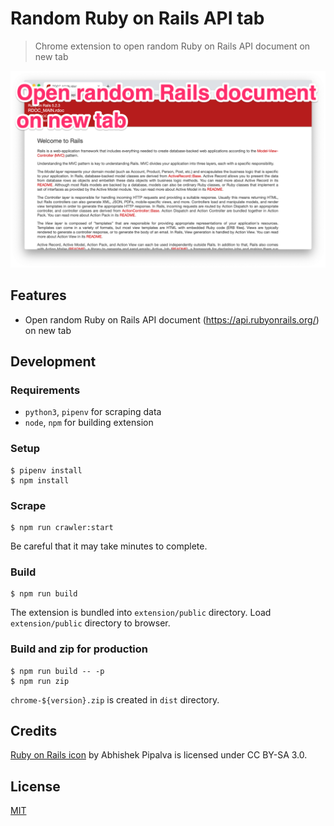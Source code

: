 # Random Ruby on Rails API tab

> Chrome extension to open random Ruby on Rails API document on new tab

![screenshot](./images/screenshot-caption.png)

## Features

- Open random Ruby on Rails API document (https://api.rubyonrails.org/) on new tab

## Development

### Requirements

- `python3`, `pipenv` for scraping data
- `node`, `npm` for building extension

### Setup

```
$ pipenv install
$ npm install
```

### Scrape

```
$ npm run crawler:start
```

Be careful that it may take minutes to complete.

### Build

```
$ npm run build
```

The extension is bundled into `extension/public` directory. Load `extension/public` directory to browser.

### Build and zip for production

```
$ npm run build -- -p
$ npm run zip
```

`chrome-${version}.zip` is created in `dist` directory.

## Credits

[Ruby on Rails icon](https://www.iconfinder.com/icons/3069735/circle_programming_rails_round_icon_ruby_ruby_rails_icon) by Abhishek Pipalva is licensed under CC BY-SA 3.0.

## License

[MIT](https://choosealicense.com/licenses/mit/)
